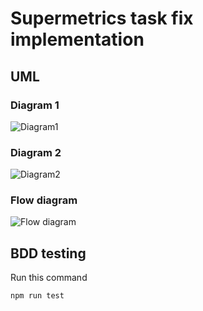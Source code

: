 # Supermetrics task fix implementation

## UML
### Diagram 1
![Diagram1](http://www.plantuml.com/plantuml/proxy?cache=no&src=https://raw.githubusercontent.com/4arturas/supermetrics-fix/master/plantuml/diagram1.puml)
### Diagram 2
![Diagram2](http://www.plantuml.com/plantuml/proxy?cache=no&src=https://raw.githubusercontent.com/4arturas/supermetrics-fix/master/plantuml/diagram2.puml)
### Flow diagram
![Flow diagram](http://www.plantuml.com/plantuml/proxy?cache=no&src=https://raw.githubusercontent.com/4arturas/supermetrics-fix/master/plantuml/diagram3.puml)

## BDD testing
Run this command
````
npm run test
````

